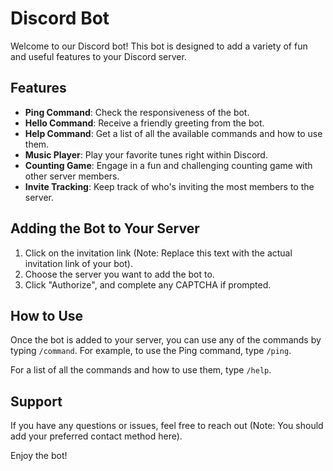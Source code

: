 # Discord Bot

Welcome to our Discord bot! This bot is designed to add a variety of fun and useful features to your Discord server.

## Features

- **Ping Command**: Check the responsiveness of the bot.
- **Hello Command**: Receive a friendly greeting from the bot.
- **Help Command**: Get a list of all the available commands and how to use them.
- **Music Player**: Play your favorite tunes right within Discord.
- **Counting Game**: Engage in a fun and challenging counting game with other server members.
- **Invite Tracking**: Keep track of who's inviting the most members to the server.

## Adding the Bot to Your Server

1. Click on the invitation link (Note: Replace this text with the actual invitation link of your bot).
2. Choose the server you want to add the bot to.
3. Click "Authorize", and complete any CAPTCHA if prompted.

## How to Use

Once the bot is added to your server, you can use any of the commands by typing `/command`. For example, to use the Ping command, type `/ping`.

For a list of all the commands and how to use them, type `/help`.

## Support

If you have any questions or issues, feel free to reach out (Note: You should add your preferred contact method here).

Enjoy the bot!
